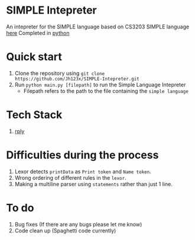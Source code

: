 # SIMPLE Intepreter

An intepreter for the SIMPLE language based on CS3203 SIMPLE language [here](https://github.com/nus-cs3203/project-wiki/wiki/Basic-SPA-Requirements)
Completed in [python](https://www.python.org/)

# Quick start
1. Clone the repository using `git clone https://github.com/Jh123x/SIMPLE-Intepreter.git`
1. Run `python main.py [filepath]` to run the Simple Language Intepreter
    - Filepath refers to the path to the file containing the `simple language`


# Tech Stack
1. [rply](https://pypi.org/project/rply/)

# Difficulties during the process
1. Lexor detects `printData` as `Print token` and `Name token`.
1. Wrong ordering of different rules in the `lexor`.
1. Making a multiline parser using `statements` rather than just 1 line.


# To do
1. Bug fixes (If there are any bugs please let me know)
1. Code clean up (Spaghetti code currently)
